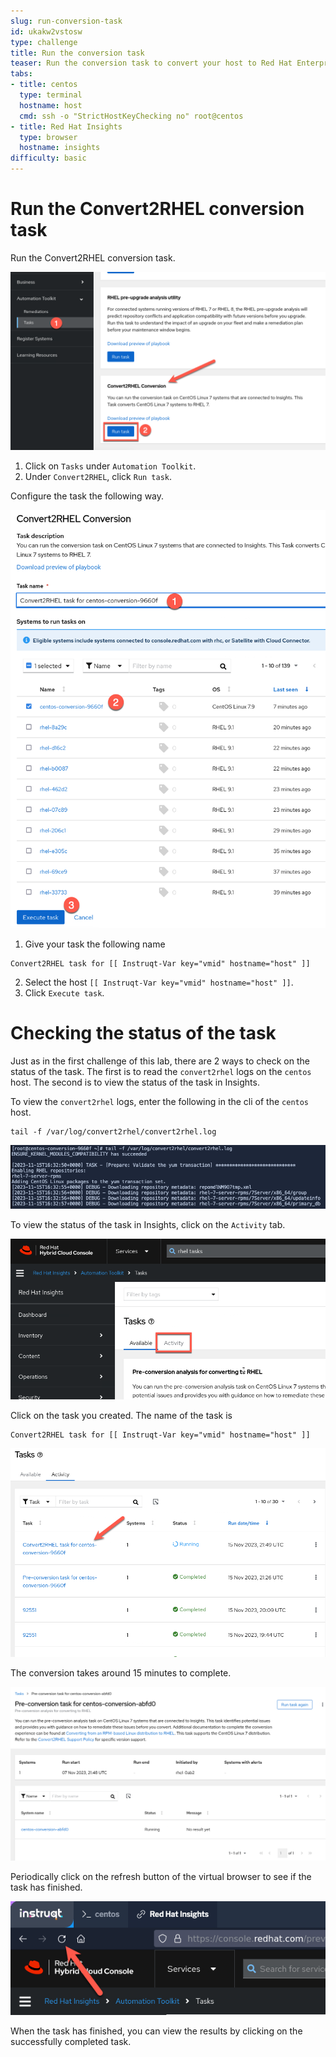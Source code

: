 ```yaml
---
slug: run-conversion-task
id: ukakw2vstosw
type: challenge
title: Run the conversion task
teaser: Run the conversion task to convert your host to Red Hat Enterprise Linux.
tabs:
- title: centos
  type: terminal
  hostname: host
  cmd: ssh -o "StrictHostKeyChecking no" root@centos
- title: Red Hat Insights
  type: browser
  hostname: insights
difficulty: basic
---
```

Run the Convert2RHEL conversion task
====================================

Run the Convert2RHEL conversion task.

![conversion task](../assets/conver2rhelconversiontask.png)

1. Click on `Tasks` under `Automation Toolkit`.
2. Under `Convert2RHEL`, click `Run task`.

Configure the task the following way.

![conversion attributes](../assets/conversionattributes.png)

1. Give your task the following name
```
Convert2RHEL task for [[ Instruqt-Var key="vmid" hostname="host" ]]
```
2. Select the host `[[ Instruqt-Var key="vmid" hostname="host" ]]`.
3. Click `Execute task`.

Checking the status of the task
===============================

Just as in the first challenge of this lab, there are 2 ways to check on the status of the task. The first is to read the `convert2rhel` logs on the `centos` host. The second is to view the status of the task in Insights.

To view the `convert2rhel` logs, enter the following in the cli of the `centos` host.

```
tail -f /var/log/convert2rhel/convert2rhel.log
```
![tail logs](../assets/viewlogs.png)

To view the status of the task in Insights, click on the `Activity` tab.

![activity tab](../assets/activitytab.png)

Click on the task you created. The name of the task is
```
Convert2RHEL task for [[ Instruqt-Var key="vmid" hostname="host" ]]
```

![task](../assets/conversiontask.png)

The conversion takes around 15 minutes to complete.

![task status](../assets/taskstatus.png)

Periodically click on the refresh button of the virtual browser to see if the task has finished.

![refresh](../assets/refreshstatus.png)

When the task has finished, you can view the results by clicking on the successfully completed task.
